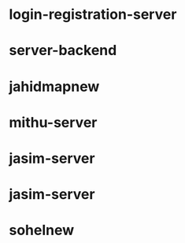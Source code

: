 # login-registration-server
# server-backend
# jahidmapnew
# mithu-server
# jasim-server
# jasim-server
# sohelnew
